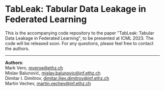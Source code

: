 # TabLeak: Tabular Data Leakage in Federated Learning

This is the accompanying code repository to the paper "TabLeak: Tabular Data Leakage in Federated Learning", to be presented at ICML 2023.
The code will be released soon. For any questions, please feel free to contact the authors.

------
**Authors**:<br>
Mark Vero, mveroe@ethz.ch<br>
Mislav Balunović, mislav.balunovic@inf.ethz.ch<br>
Dimitar I. Dimitrov, dimitar.iliev.dimitrov@inf.ethz.ch<br>
Martin Vechev, martin.vechev@inf.ethz.ch
